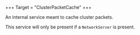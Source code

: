 +++
Target = "ClusterPacketCache"
+++

An internal service meant to cache cluster packets.This service will only be present if a `NetworkServer` is present.